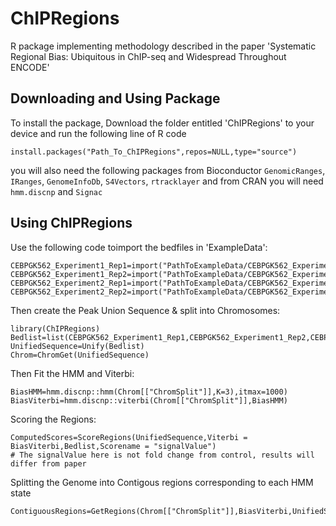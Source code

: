 # ChIPRegions
R package implementing methodology described in the paper 'Systematic Regional Bias: Ubiquitous in ChIP-seq and Widespread Throughout ENCODE'

## Downloading and Using Package
To install the package, Download the folder entitled 'ChIPRegions' to your device 
and run the following line of R code
```
install.packages("Path_To_ChIPRegions",repos=NULL,type="source")
```
you will also need the following packages from Bioconductor  ```GenomicRanges```, ```IRanges```, ```GenomeInfoDb```, ```S4Vectors```, ```rtracklayer``` and from CRAN you will need ```hmm.discnp``` and ```Signac```
## Using ChIPRegions
Use the following code toimport the bedfiles in 'ExampleData':
```
CEBPGK562_Experiment1_Rep1=import("PathToExampleData/CEBPGK562_Experiment1_Rep1.bed.gz",format="narrowPeak")
CEBPGK562_Experiment1_Rep2=import("PathToExampleData/CEBPGK562_Experiment1_Rep2.bed.gz",format="narrowPeak")
CEBPGK562_Experiment2_Rep1=import("PathToExampleData/CEBPGK562_Experiment2_Rep1.bed.gz",format="narrowPeak")
CEBPGK562_Experiment2_Rep2=import("PathToExampleData/CEBPGK562_Experiment2_Rep2.bed.gz",format="narrowPeak")
```
Then create the Peak Union Sequence & split into Chromosomes:
```
library(ChIPRegions)
Bedlist=list(CEBPGK562_Experiment1_Rep1,CEBPGK562_Experiment1_Rep2,CEBPGK562_Experiment2_Rep1,CEBPGK562_Experiment2_Rep2)
UnifiedSequence=Unify(Bedlist)
Chrom=ChromGet(UnifiedSequence)
```
Then Fit the HMM and Viterbi:
```
BiasHMM=hmm.discnp::hmm(Chrom[["ChromSplit"]],K=3),itmax=1000)
BiasViterbi=hmm.discnp::viterbi(Chrom[["ChromSplit"]],BiasHMM)
```
Scoring the Regions:
```
ComputedScores=ScoreRegions(UnifiedSequence,Viterbi = BiasViterbi,Bedlist,Scorename = "signalValue")
# The signalValue here is not fold change from control, results will differ from paper
```
Splitting the Genome into Contigous regions corresponding to each HMM state
```
ContiguousRegions=GetRegions(Chrom[["ChromSplit"]],BiasViterbi,UnifiedSequence)
```
